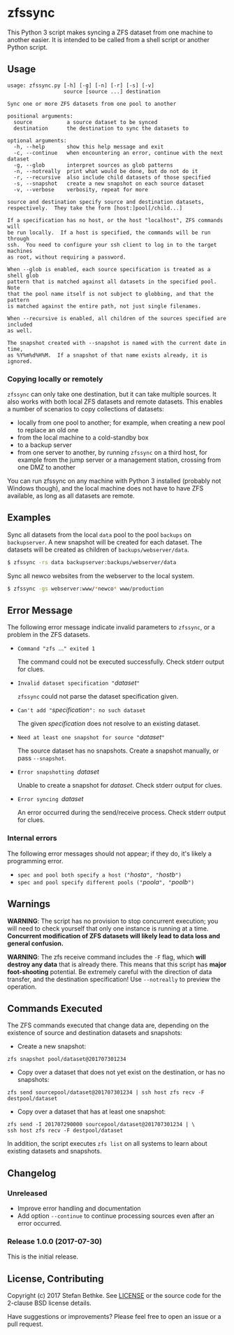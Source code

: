# zfssync

This Python 3 script makes syncing a ZFS dataset from one machine to another
easier.  It is intended to be called from a shell script or another Python
script.

## Usage

```
usage: zfssync.py [-h] [-g] [-n] [-r] [-s] [-v]
                  source [source ...] destination

Sync one or more ZFS datasets from one pool to another

positional arguments:
  source           a source dataset to be synced
  destination      the destination to sync the datasets to

optional arguments:
  -h, --help       show this help message and exit
  -c, --continue   when encountering an error, continue with the next dataset
  -g, --glob       interpret sources as glob patterns
  -n, --notreally  print what would be done, but do not do it
  -r, --recursive  also include child datasets of those specified
  -s, --snapshot   create a new snapshot on each source dataset
  -v, --verbose    verbosity, repeat for more

source and destination specify source and destination datasets,
respectively.  They take the form [host:]pool[/child...]

If a specification has no host, or the host "localhost", ZFS commands will
be run locally.  If a host is specified, the commands will be run through
ssh.  You need to configure your ssh client to log in to the target machines
as root, without requiring a password.

When --glob is enabled, each source specification is treated as a shell glob
pattern that is matched against all datasets in the specified pool.  Note
that the pool name itself is not subject to globbing, and that the pattern
is matched against the entire path, not just single filenames.

When --recursive is enabled, all children of the sources specified are included
as well.

The snapshot created with --snapshot is named with the current date in time,
as %Y%m%d%H%M.  If a snapshot of that name exists already, it is ignored.
```

### Copying locally or remotely

`zfssync` can only take one destination, but it can take multiple sources.  It
also works with both local ZFS datasets and remote datasets.  This enables a
number of scenarios to copy collections of datasets:

* locally from one pool to another; for example, when creating a new pool to
  replace an old one
* from the local machine to a cold-standby box
* to a backup server
* from one server to another, by running `zfssync` on a third host, for example
  from the jump server or a management station, crossing from one DMZ to another

You can run zfssync on any machine with Python 3 installed (probably not Windows
though), and the local machine does not have to have ZFS available, as long as
all datasets are remote.


## Examples

Sync all datasets from the local `data` pool to the pool `backups` on
`backupserver`. A new snapshot will be created for each dataset.  The datasets
will be created as children of `backups/webserver/data`.

```sh
$ zfssync -rs data backupserver:backups/webserver/data
```

Sync all newco websites from the webserver to the local system.

```sh
$ zfssync -gs webserver:www/*newco* www/production
```


## Error Message

The following error message indicate invalid parameters to `zfssync`, or a
problem in the ZFS datasets.

* `Command "zfs `...`" exited 1`

  The command could not be executed successfully.  Check stderr output for
  clues.

* `Invalid dataset specification "`_dataset_`"`

  `zfssync` could not parse the dataset specification given.

* `Can't add "`_specification_`": no such dataset`

  The given _specification_ does not resolve to an existing dataset.

* `Need at least one snapshot for source "`_dataset_`"`

  The source dataset has no snapshots. Create a snapshot manually, or pass
  `--snapshot`.

* `Error snapshotting `_dataset_

  Unable to create a snapshot for _dataset_. Check stderr output for clues.

* `Error syncing `_dataset_

  An error occurred during the send/receive process. Check stderr output for
  clues.

### Internal errors

The following error messages should not appear; if they do, it's likely a
programming error.

* `spec and pool both specify a host ("`_hosta_`", "`_hostb_`")`
* `spec and pool specify different pools ("`_poola_`", "`_poolb_`")`

## Warnings

**WARNING**: The script has no provision to stop concurrent execution; you will
need to check yourself that only one instance is running at a time.
**Concurrent modification of ZFS datasets will likely lead to data loss and
general confusion.**

**WARNING**: The zfs receive command includes the `-F` flag, which **will
destroy any data** that is already there.  This means that this script has
**major foot-shooting** potential.  Be extremely careful with the direction
of data transfer, and the destination specification! Use `--notreally` to
preview the operation.

## Commands Executed

The ZFS commands executed that change data are, depending on the existence of
source and destination datasets and snapshots:

* Create a new snapshot:
```
zfs snapshot pool/dataset@201707301234
```

* Copy over a dataset that does not yet exist on the destination, or has no snapshots:
```
zfs send sourcepool/dataset@201707301234 | ssh host zfs recv -F destpool/dataset
```

* Copy over a dataset that has at least one snapshot:
```
zfs send -I 201707290000 sourcepool/dataset@201707301234 | \
ssh host zfs recv -F destpool/dataset
```

In addition, the script executes `zfs list` on all systems to learn about
existing datasets and snapshots.

## Changelog

### Unreleased

* Improve error handling and documentation
* Add option `--continue` to continue processing sources even after an error
  occurred.

### Release 1.0.0 (2017-07-30)

This is the initial release.

## License, Contributing

Copyright (c) 2017 Stefan Bethke.  See [LICENSE](LICENSE) or the source code for the
2-clause BSD license details.

Have suggestions or improvements? Please feel free to open an issue or a pull
request.
